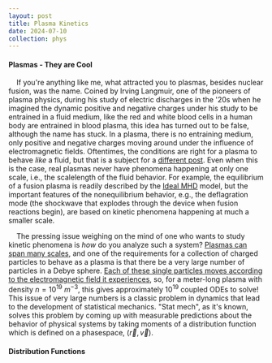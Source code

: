 ```yaml
---
layout: post
title: Plasma Kinetics
date: 2024-07-10
collection: phys
---
```

#### Plasmas - They are Cool
&nbsp;&nbsp;&nbsp;&nbsp;If you're anything like me, what attracted you to plasmas, besides nuclear fusion, was the name. Coined by Irving Langmuir, one of the pioneers of plasma physics, during his study of electric discharges in the '20s when he imagined the dynamic positive and negative charges under his study to be entrained in a fluid medium, like the red and white blood cells in a human body are entrained in blood plasma, this idea has turned out to be false, although the name has stuck. In a plasma, there is no entraining medium, only positive and negative charges moving around under the influence of electromagnetic fields. Oftentimes, the conditions are right for a plasma to behave *like* a fluid, but that is a subject for a [different post](./2024-06-10_fluidplasmas). Even when this is the case, real plasmas never have phenomena happening at only one scale, i.e., the scalelength of the fluid behavior. For example, the equilibrium of a fusion plasma is readily described by the [Ideal MHD](../fusion/2024-07-8_idealmhd) model, but the important features of the nonequilibrium behavior, e.g., the deflagration mode (the shockwave that explodes through the device when fusion reactions begin), are based on kinetic phenomena happening at much a smaller scale.   

&nbsp;&nbsp;&nbsp;&nbsp;The pressing issue weighing on the mind of one who wants to study kinetic phenomena is *how* do you analyze such a system? [Plasmas can span many scales](./2024-06-9_introplasmas-multi), and one of the requirements for a collection of charged particles to behave as a plasma is that there be a very large number of particles in a Debye sphere. [Each of these single particles moves according to the electromagnetic field it experiences](./2024-06-8_introplasmas-spm), so, for a meter-long plasma with density $n = 10^{19}$ $m^{-3}$, this gives approximately $10^{19}$ coupled ODEs to solve! This issue of very large numbers is a classic problem in dynamics that lead to the development of statistical mechanics. "Stat mech", as it's known, solves this problem by coming up with measurable predictions about the behavior of physical systems by taking moments of a distribution function which is defined on a phasespace, $(\vec{r}, \vec{v})$. 

#### Distribution Functions
<!-- Start from the Klimontovich equation, and build down towards single-particle distribution function -->

<!-- &nbsp;&nbsp;&nbsp;&nbsp;This distribution function, $f(\vec{r}, \vec{v}, t)$, (strictly-speaking, the "single-particle" distribution function) is defined as the density of particles in an infinitesimal volume of phase space, which is centered at $(\vec{r}, \vec{v})$. 

By integrating over velocity-space we can obtain a value for the number density of particles,

$$
\begin{equation}
n(\vec{r}, t) = \int f(\vec{r}, \vec{v}, t)d\vec{v}
\end{equation}
$$ -->

<!-- References -->
<!-- Setsuo Ichimaru -->
<!-- Krall and Trivelpiece -->